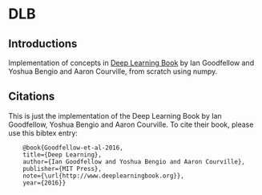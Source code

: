 # DLB
## Introductions
Implementation of concepts in [Deep Learning Book](https://www.deeplearningbook.org/) by Ian Goodfellow and Yoshua Bengio and Aaron Courville, from scratch using numpy.

## Citations
This is just the implementation of the Deep Learning Book by Ian Goodfellow, Yoshua Bengio and Aaron Courville. To cite their book, please use this bibtex entry:

```
    @book{Goodfellow-et-al-2016,
    title={Deep Learning},
    author={Ian Goodfellow and Yoshua Bengio and Aaron Courville},
    publisher={MIT Press},
    note={\url{http://www.deeplearningbook.org}},
    year={2016}}
```

